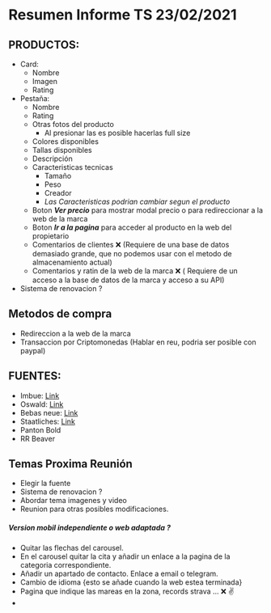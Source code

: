 # Resumen Informe TS 23/02/2021

## PRODUCTOS:
- Card:
  - Nombre
  - Imagen
  - Rating
- Pestaña:
  - Nombre
  - Rating
  - Otras fotos del producto
    - Al presionar las es posible hacerlas full size
  - Colores disponibles
  - Tallas disponibles
  - Descripción
  - Caracteristicas tecnicas
    - Tamaño
    - Peso
    - Creador
    - *Las Caracteristicas podrian cambiar segun el producto*
  - Boton ***Ver precio*** para mostrar modal precio o para redireccionar a la web de la marca
  - Boton ***Ir a la pagina*** para acceder al producto en la web del propietario
  - Comentarios de clientes :x: (Requiere de una base de datos demasiado grande, que no podemos usar con el metodo de almacenamiento actual)
  - Comentarios y ratin de la web de la marca :x: ( Requiere de un acceso a la base de datos de la marca y acceso a su API)
- Sistema de renovacion ?

## Metodos de compra

- Redireccion a la web de la marca
- Transaccion por Criptomonedas (Hablar en reu, podria ser posible con paypal)

## FUENTES:
- Imbue: [Link](https://fonts.google.com/specimen/Imbue?query=Imbue&preview.text_type=custom&preview.text=ToutSport%20ejemplo%20de%20texto#standard-styles)
- Oswald: [Link](https://fonts.google.com/specimen/Oswald?query=Osw&preview.text_type=custom&preview.text=ToutSport%20ejemplo%20de%20texto#glyphs)
- Bebas neue: [Link](https://fonts.google.com/specimen/Bebas+Neue?query=Bebas&preview.text_type=custom&preview.text=ToutSport%20ejemplo%20de%20texto#standard-styles)
- Staatliches: [Link](https://fonts.google.com/specimen/Staatliches?query=Staa&preview.text_type=custom&preview.text=ToutSport%20ejemplo%20de%20texto#standard-styles)
- Panton Bold
- RR Beaver

## Temas Proxima Reunión
- Elegir la fuente
- Sistema de renovacion ?
- Abordar tema imagenes y video
- Reunion para otras posibles modificaciones.

##### Version  mobil independiente o web adaptada ?

- Quitar las flechas del carousel.
- En el carousel quitar la cita y añadir un enlace a la pagina de la categoria correspondiente.
- Añadir un apartado de contacto. Enlace a email o telegram.
- Cambio de idioma {esto se añade cuando la web estea terminada}
- Pagina que indique las mareas en la zona, records strava ... :x: :v:
-
